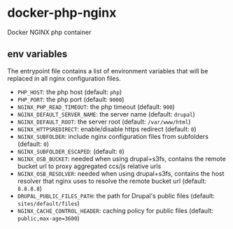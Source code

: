 # docker-php-nginx
Docker NGINX php container

## env variables

The entrypoint file contains a list of environment variables that will be replaced in all nginx configuration files.

* `PHP_HOST`: the php host (default: `php`)
* `PHP_PORT`: the php port (default: `9000`)
* `NGINX_PHP_READ_TIMEOUT`: the php timeout (default: `900`)
* `NGINX_DEFAULT_SERVER_NAME`: the server name (default: `drupal`)
* `NGINX_DEFAULT_ROOT`: the server root (default: `/var/www/html`)
* `NGINX_HTTPSREDIRECT`: enable/disable https redirect (default: `0`)
* `NGINX_SUBFOLDER`: include nginx configuration files from subfolders (default: `0`)
* `NGINX_SUBFOLDER_ESCAPED`: (default: `0`)
* `NGINX_OSB_BUCKET`: needed when using drupal+s3fs, contains the remote bucket url to proxy aggregated ccs/js relative urls
* `NGINX_OSB_RESOLVER`: needed when using drupal+s3fs, contains the host resolver that nginx uses to resolve the remote bucket url (default: `8.8.8.8`)
* `DRUPAL_PUBLIC_FILES_PATH`: the path for Drupal's public files (default: `sites/default/files`)
* `NGINX_CACHE_CONTROL_HEADER`: caching policy for public files (default: `public,max-age=3600`)
